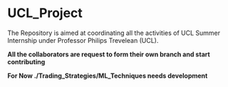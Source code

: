 # UCL_Project


The Repository is aimed at coordinating all the activities of UCL Summer Internship under Professor Philips Trevelean (UCL). 

**All the collaborators are request to form their own branch and start contributing**


**For Now    ./Trading_Strategies/ML_Techniques needs development**

